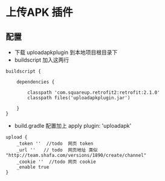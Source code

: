 # 上传APK 插件

## 配置

+ 下载 uploadapkplugin 到本地项目根目录下
+ buildscript 加入这两行
```
buildscript {
    
    dependencies {
       
        classpath 'com.squareup.retrofit2:retrofit:2.1.0'
        classpath files('uploadapkplugin.jar')

    }
}
```

+ build.gradle 配置加上
apply plugin: 'uploadapk'

```
upload {
    _token ''  //todo  网页 token
    _url ''   // todo  网页地址 类似 "http://team.shafa.com/versions/1890/create/channel"
    _cookie ''  //todo 网页 cookie
    _enable true
}

```

